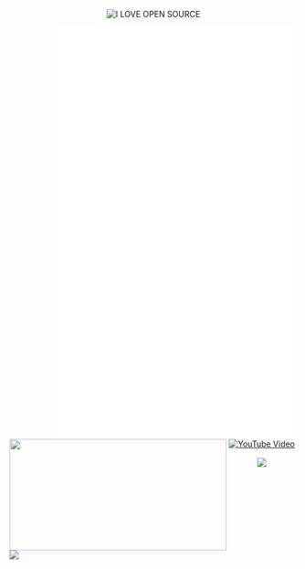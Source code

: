 <p align="center">
	<picture>
		<source
			media="(prefers-color-scheme: dark)"
			srcset="
				https://readme-typing-svg.demolab.com?font=&weight=600&size=40&pause=1000&color=FFFFFF&center=true&vCenter=true&random=false&width=435&height=60&lines=I+LOVE+OPEN+SOURCE
			"
		/>
		<source
			media="(prefers-color-scheme: light)"
			srcset="
				https://readme-typing-svg.demolab.com?font=&weight=600&size=40&pause=1000&color=000000&center=true&vCenter=true&random=false&width=435&height=60&lines=I+LOVE+OPEN+SOURCE
			"
		/>
		<img
			alt="I LOVE OPEN SOURCE"
			src="https://readme-typing-svg.demolab.com?font=&weight=600&size=40&pause=1000&color=FFFFFF&center=true&vCenter=true&random=false&width=435&height=60&lines=I+LOVE+OPEN+SOURCE"
		/>
	</picture>
</p>

<p align="center">
	<a href="https://github.com/lowlighter/metrics">
		<img width="425" align="right" src="/github-metrics.svg" />
	</a>
	<a href="https://discord.com/users/579544867626024960">
		<img
			width="380"
			height="195"
			align="left"
			src="https://lanyard.cnrad.dev/api/579544867626024960?bg=FFFFFF00&animated=true&idleMessage=Well%2C%20the%20world%20sucks%2C%20but%20the%20engineering%20world%20is%20nice&borderRadius=30px"
		/>
	</a>
	<img
		width="380"
		align="left"
		src="https://github-readme-stats.vercel.app/api?username=yorukot&show_icons=true&theme=calm"
	/>
</p>

<p align="center">
	<a href="https://www.youtube.com/watch?v=LJvEIjRBSDA" target="_blank">
		<img width="380" src="https://img.youtube.com/vi/LJvEIjRBSDA/0.jpg" alt="YouTube Video" />
	</a>
</p>

<p align="center">
	<img
		align="center"
		src="https://komarev.com/ghpvc/?username=yorukot&style=flat-square&base=500"
	/>
</p>
